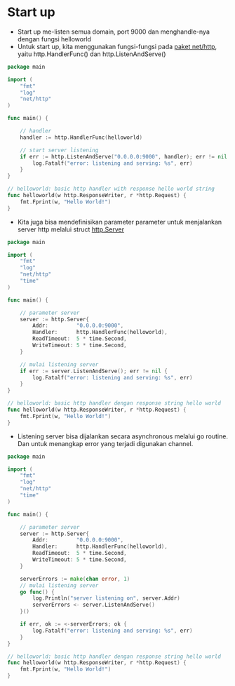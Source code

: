 # Start up

* Start up me-listen semua domain, port 9000 dan menghandle-nya dengan fungsi helloworld 
* Untuk start up, kita menggunakan fungsi-fungsi pada [paket net/http](https://golang.org/pkg/net/http), yaitu http.HandlerFunc\(\) dan http.ListenAndServe\(\)

```go
package main

import (
    "fmt"
    "log"
    "net/http"
)

func main() {

    // handler
    handler := http.HandlerFunc(helloworld)

    // start server listening
    if err := http.ListenAndServe("0.0.0.0:9000", handler); err != nil {
        log.Fatalf("error: listening and serving: %s", err)
    }
}

// helloworld: basic http handler with response hello world string
func helloworld(w http.ResponseWriter, r *http.Request) {
    fmt.Fprint(w, "Hello World!")
}
```

* Kita juga bisa mendefinisikan parameter parameter untuk menjalankan server http melalui struct [http.Server](https://golang.org/pkg/net/http/#Server)

```go
package main

import (
    "fmt"
    "log"
    "net/http"
    "time"
)

func main() {

    // parameter server
    server := http.Server{
        Addr:         "0.0.0.0:9000",
        Handler:      http.HandlerFunc(helloworld),
        ReadTimeout:  5 * time.Second,
        WriteTimeout: 5 * time.Second,
    }

    // mulai listening server
    if err := server.ListenAndServe(); err != nil {
        log.Fatalf("error: listening and serving: %s", err)
    }
}

// helloworld: basic http handler dengan response string hello world
func helloworld(w http.ResponseWriter, r *http.Request) {
    fmt.Fprint(w, "Hello World!")
}
```

* Listening server bisa dijalankan secara asynchronous melalui go routine. Dan untuk menangkap error yang terjadi digunakan channel.

```go
package main

import (
    "fmt"
    "log"
    "net/http"
    "time"
)

func main() {

    // parameter server
    server := http.Server{
        Addr:         "0.0.0.0:9000",
        Handler:      http.HandlerFunc(helloworld),
        ReadTimeout:  5 * time.Second,
        WriteTimeout: 5 * time.Second,
    }

    serverErrors := make(chan error, 1)
    // mulai listening server
    go func() {
        log.Println("server listening on", server.Addr)
        serverErrors <- server.ListenAndServe()
    }()

    if err, ok := <-serverErrors; ok {
        log.Fatalf("error: listening and serving: %s", err)
    }
}

// helloworld: basic http handler dengan response string hello world
func helloworld(w http.ResponseWriter, r *http.Request) {
    fmt.Fprint(w, "Hello World!")
}
```

